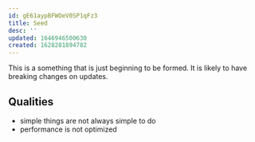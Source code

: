 ```yaml
---
id: gE61aypBFWOeV0SP1qFz3
title: Seed
desc: ''
updated: 1646946500630
created: 1628281894782
---
```


This is a something that is just beginning to be formed. It is likely to have breaking changes on updates. 

## Qualities
- simple things are not always simple to do
- performance is not optimized